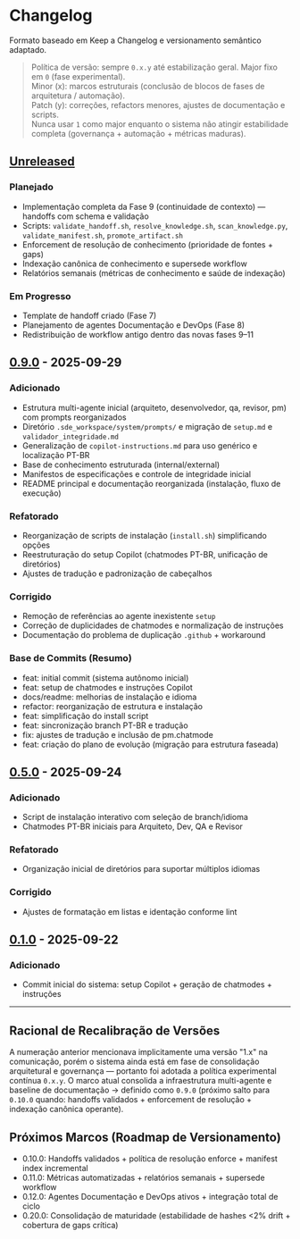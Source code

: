 # Changelog

Formato baseado em Keep a Changelog e versionamento semântico adaptado.

> Política de versão: sempre `0.x.y` até estabilização geral. Major fixo em `0` (fase experimental).  
> Minor (x): marcos estruturais (conclusão de blocos de fases de arquitetura / automação).  
> Patch (y): correções, refactors menores, ajustes de documentação e scripts.  
> Nunca usar `1` como major enquanto o sistema não atingir estabilidade completa (governança + automação + métricas maduras).

## [Unreleased]

### Planejado

- Implementação completa da Fase 9 (continuidade de contexto) — handoffs com schema e validação
- Scripts: `validate_handoff.sh`, `resolve_knowledge.sh`, `scan_knowledge.py`, `validate_manifest.sh`, `promote_artifact.sh`
- Enforcement de resolução de conhecimento (prioridade de fontes + gaps)
- Indexação canônica de conhecimento e supersede workflow
- Relatórios semanais (métricas de conhecimento e saúde de indexação)

### Em Progresso

- Template de handoff criado (Fase 7)
- Planejamento de agentes Documentação e DevOps (Fase 8)
- Redistribuição de workflow antigo dentro das novas fases 9–11

## [0.9.0] - 2025-09-29

### Adicionado

- Estrutura multi-agente inicial (arquiteto, desenvolvedor, qa, revisor, pm) com prompts reorganizados
- Diretório `.sde_workspace/system/prompts/` e migração de `setup.md` e `validador_integridade.md`
- Generalização de `copilot-instructions.md` para uso genérico e localização PT-BR
- Base de conhecimento estruturada (internal/external)
- Manifestos de especificações e controle de integridade inicial
- README principal e documentação reorganizada (instalação, fluxo de execução)

### Refatorado

- Reorganização de scripts de instalação (`install.sh`) simplificando opções
- Reestruturação do setup Copilot (chatmodes PT-BR, unificação de diretórios)
- Ajustes de tradução e padronização de cabeçalhos

### Corrigido

- Remoção de referências ao agente inexistente `setup`
- Correção de duplicidades de chatmodes e normalização de instruções
- Documentação do problema de duplicação `.github` + workaround

### Base de Commits (Resumo)

- feat: initial commit (sistema autônomo inicial)
- feat: setup de chatmodes e instruções Copilot
- docs/readme: melhorias de instalação e idioma
- refactor: reorganização de estrutura e instalação
- feat: simplificação do install script
- feat: sincronização branch PT-BR e tradução
- fix: ajustes de tradução e inclusão de pm.chatmode
- feat: criação do plano de evolução (migração para estrutura faseada)

## [0.5.0] - 2025-09-24

### Adicionado

- Script de instalação interativo com seleção de branch/idioma
- Chatmodes PT-BR iniciais para Arquiteto, Dev, QA e Revisor

### Refatorado

- Organização inicial de diretórios para suportar múltiplos idiomas

### Corrigido

- Ajustes de formatação em listas e identação conforme lint

## [0.1.0] - 2025-09-22

### Adicionado

- Commit inicial do sistema: setup Copilot + geração de chatmodes + instruções

---

## Racional de Recalibração de Versões

A numeração anterior mencionava implicitamente uma versão "1.x" na comunicação, porém o sistema ainda está em fase de consolidação arquitetural e governança — portanto foi adotada a política experimental contínua `0.x.y`. O marco atual consolida a infraestrutura multi-agente e baseline de documentação → definido como `0.9.0` (próximo salto para `0.10.0` quando: handoffs validados + enforcement de resolução + indexação canônica operante).

## Próximos Marcos (Roadmap de Versionamento)

- 0.10.0: Handoffs validados + política de resolução enforce + manifest index incremental
- 0.11.0: Métricas automatizadas + relatórios semanais + supersede workflow
- 0.12.0: Agentes Documentação e DevOps ativos + integração total de ciclo
- 0.20.0: Consolidação de maturidade (estabilidade de hashes <2% drift + cobertura de gaps crítica)

[Unreleased]: ./CHANGELOG.md#unreleased
[0.9.0]: ./CHANGELOG.md#090---2025-09-29
[0.5.0]: ./CHANGELOG.md#050---2025-09-24
[0.1.0]: ./CHANGELOG.md#010---2025-09-22
